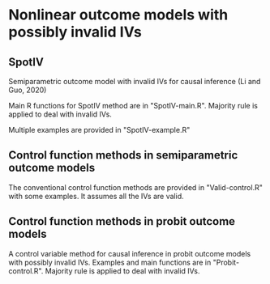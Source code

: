 
# Nonlinear outcome models with possibly invalid IVs

## SpotIV
Semiparametric outcome model with invalid IVs for causal inference (Li and Guo, 2020)

Main R functions for SpotIV method are in "SpotIV-main.R". Majority rule is applied to deal with invalid IVs.

Multiple examples are provided in "SpotIV-example.R"

## Control function methods in semiparametric outcome models

The conventional control function methods are provided in "Valid-control.R" with some examples. It assumes all the IVs are valid.

## Control function methods in probit outcome models

A control variable method for causal inference in probit outcome models with possibly invalid IVs. Examples and main functions are in "Probit-control.R". Majority rule is applied to deal with invalid IVs.
